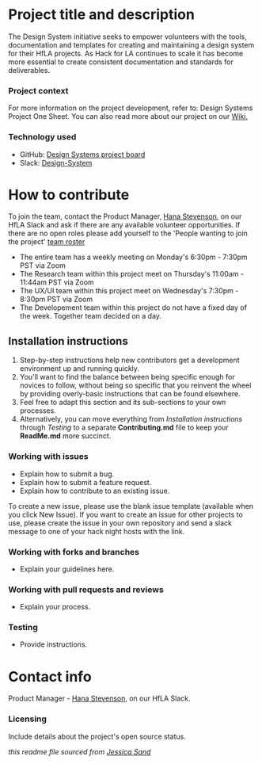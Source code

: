 # Project title and description

The Design System initiative seeks  to empower volunteers with the tools, documentation and templates for creating and maintaining a design system for their HfLA projects.  As Hack for LA continues to scale it has become more essential to create consistent documentation and standards for deliverables. 

### Project context

For more information on the project development, refer to: Design Systems Project One Sheet. You can also read more about our project on our [Wiki.](https://github.com/hackforla/design-systems/wiki)

### Technology used

- GitHub: [Design Systems project board](https://github.com/hackforla/design-systems/projects/1)
- Slack: [Design-System](https://hackforla.slack.com/archives/CH2U1CB9Q)


# How to contribute

To join the team, contact the Product Manager, [Hana Stevenson](https://hackforla.slack.com/archives/DJ32EQPSL), on our HfLA Slack and ask if there are any available volunteer opportunities. If there are no open roles please add yourself to the 'People wanting to join the project' [team roster](https://docs.google.com/spreadsheets/d/1Y65x1bC8tys80Xf7VjC0dVK7kQshlHwbLm6JpvNcMcI/edit#gid=1806338047) 

-  The entire team has a weekly meeting on Monday's 6:30pm - 7:30pm PST via Zoom
-  The Research team within this project meet on Thursday's 11:00am - 11:44am PST via Zoom
-  The UX/UI team within this project meet on Wednesday's 7:30pm - 8:30pm PST via Zoom
-  The Developement team within this project do not have a fixed day of the week. Together team decided on a day. 


## Installation instructions

1. Step-by-step instructions help new contributors get a development environment up and running quickly.
2. You'll want to find the balance between being specific enough for novices to follow, without being so specific that you reinvent the wheel by providing overly-basic instructions that can be found elsewhere.
3. Feel free to adapt this section and its sub-sections to your own processes.
4. Alternatively, you can move everything from *Installation instructions* through *Testing* to a separate **Contributing.md** file to keep your **ReadMe.md** more succinct.


### Working with issues

- Explain how to submit a bug.
- Explain how to submit a feature request.
- Explain how to contribute to an existing issue.

To create a new issue, please use the blank issue template (available when you click New Issue).  If you want to create an issue for other projects to use, please create the issue in your own repository and send a slack message to one of your hack night hosts with the link.


### Working with forks and branches

- Explain your guidelines here.


### Working with pull requests and reviews

- Explain your process.


### Testing

- Provide instructions.


# Contact info

 Product Manager - [Hana Stevenson](https://hackforla.slack.com/archives/DJ32EQPSL), on our HfLA Slack.



### Licensing

Include details about the project's open source status.

*this readme file sourced from [Jessica Sand](http://jessicasand.com/other-stuff/just-enough-docs/)*
